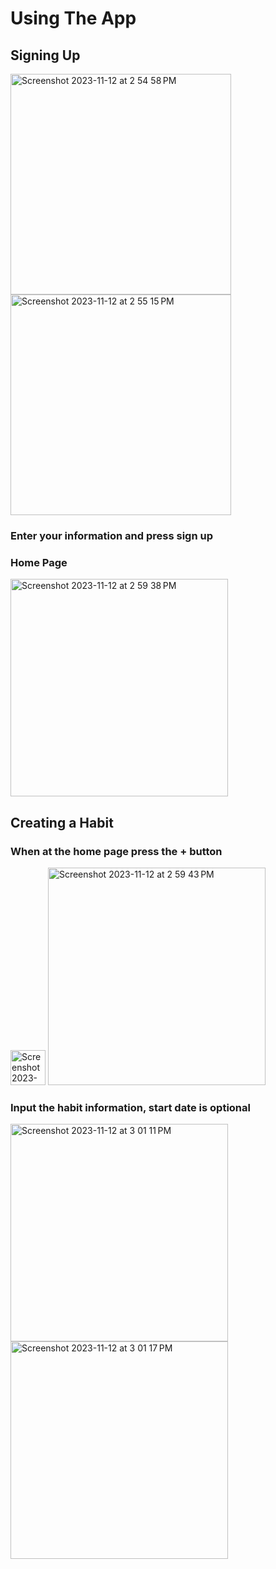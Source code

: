 # Using The App

## Signing Up
<img width="353" alt="Screenshot 2023-11-12 at 2 54 58 PM" src="https://github.com/joeygarberick/MainCharacterHabitTracker/assets/112219906/b5615454-cd80-4335-8a82-c9dee9d307ed">

<img width="353" alt="Screenshot 2023-11-12 at 2 55 15 PM" src="https://github.com/joeygarberick/MainCharacterHabitTracker/assets/112219906/141b3a27-0f19-4a84-a59c-0f86bba93466">

### Enter your information and press sign up

### Home Page
<img width="348" alt="Screenshot 2023-11-12 at 2 59 38 PM" src="https://github.com/joeygarberick/MainCharacterHabitTracker/assets/112219906/611871f0-d26e-49b9-a2e6-e8b941cec9cc">


## Creating a Habit
### When at the home page press the + button

<img width="56" alt="Screenshot 2023-11-12 at 3 06 36 PM" src="https://github.com/joeygarberick/MainCharacterHabitTracker/assets/112219906/a1ee6bb8-2169-4092-b664-f668986facc5">

<img width="348" alt="Screenshot 2023-11-12 at 2 59 43 PM" src="https://github.com/joeygarberick/MainCharacterHabitTracker/assets/112219906/8ac2765f-b8e5-41b4-bd51-e96c358962f4">

### Input the habit information, start date is optional

<img width="348" alt="Screenshot 2023-11-12 at 3 01 11 PM" src="https://github.com/joeygarberick/MainCharacterHabitTracker/assets/112219906/0f5d5ede-4a18-47bb-935c-2d2f44087755">

<img width="348" alt="Screenshot 2023-11-12 at 3 01 17 PM" src="https://github.com/joeygarberick/MainCharacterHabitTracker/assets/112219906/8b51dea7-8182-48c1-8b53-47f9fef030df">

